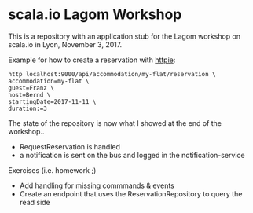 # scala.io Lagom Workshop

This is a repository with an application stub for the Lagom workshop on scala.io in Lyon, November 3, 2017.

Example for how to create a reservation with [httpie](https://httpie.org/):

```
http localhost:9000/api/accommodation/my-flat/reservation \
accommodation=my-flat \
guest=Franz \
host=Bernd \
startingDate=2017-11-11 \
duration:=3
```


The state of the repository is now what I showed at the end of the workshop..
* RequestReservation is handled
* a notification is sent on the bus and logged in the notification-service

Exercises (i.e. homework ;)
* Add handling for missing commmands & events
* Create an endpoint that uses the ReservationRepository to query the read side

